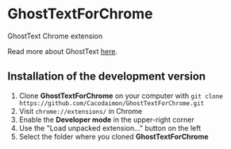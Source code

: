 GhostTextForChrome
==================

GhostText Chrome extension

Read more about GhostText [here](https://github.com/Cacodaimon/GhostTextForSublimeText).

## Installation of the development version

1. Clone **GhostTextForChrome** on your computer with `git clone https://github.com/Cacodaimon/GhostTextForChrome.git`
2. Visit `chrome://extensions/` in Chrome
3. Enable the **Developer mode** in the upper-right corner
4. Use the "Load unpacked extension…" button on the left
5. Select the folder where you cloned **GhostTextForChrome**